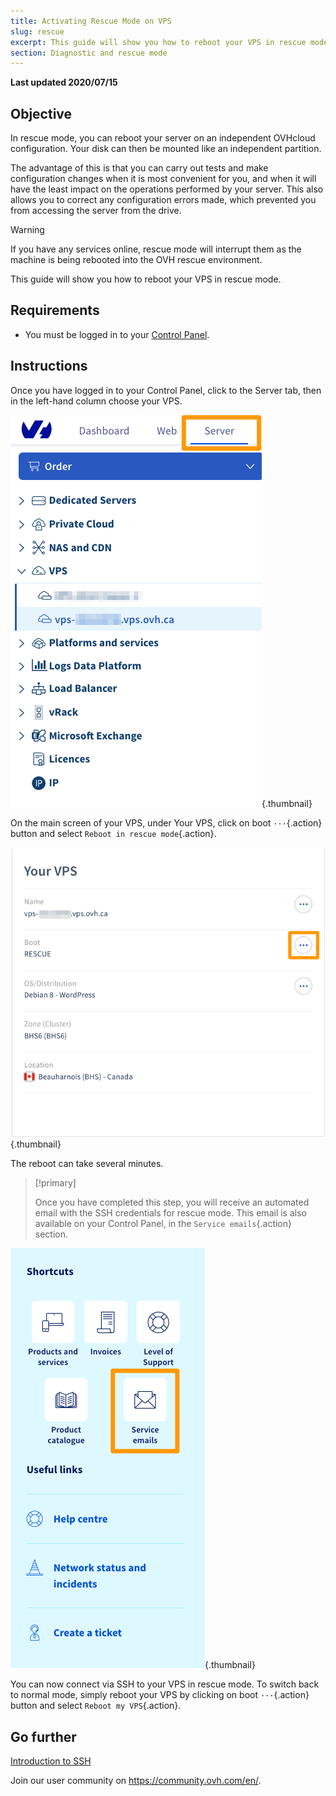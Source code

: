 ```yaml
---
title: Activating Rescue Mode on VPS
slug: rescue
excerpt: This guide will show you how to reboot your VPS in rescue mode
section: Diagnostic and rescue mode
---
```


**Last updated 2020/07/15**

## Objective

In rescue mode, you can reboot your server on an independent OVHcloud configuration. Your disk can then be mounted like an independent partition.

The advantage of this is that you can carry out tests and make configuration changes when it is most convenient for you, and when it will have the least impact on the operations performed by your server. This also allows you to correct any configuration errors made, which prevented you from accessing the server from the drive.

> [!warning]
>
> If you have any services online, rescue mode will interrupt them as the machine is being rebooted into the OVH rescue environment.
> 

This guide will show you how to reboot your VPS in rescue mode.

## Requirements

- You must be logged in to your [Control Panel](https://ca.ovh.com/auth/?action=gotomanager).


## Instructions

Once you have logged in to your Control Panel, click to the Server tab, then in the left-hand column choose your VPS.

![VPS area in the Control Panel](images/vps_rescue6.png){.thumbnail}

On the main screen of your VPS, under Your VPS, click on boot `···`{.action} button and select `Reboot in rescue mode`{.action}.

![Confirm rescue mode](images/vps_rescue7.png){.thumbnail}

The reboot can take several minutes.

> [!primary]
>
> Once you have completed this step, you will receive an automated email with the SSH credentials for rescue mode. This email is also available on your Control Panel, in the `Service emails`{.action} section.
> 
![Service emails area in the Control Panel](images/service_emails.png){.thumbnail}


You can now connect via SSH to your VPS in rescue mode. To switch back to normal mode, simply reboot your VPS by clicking on boot `···`{.action} button and select `Reboot my VPS`{.action}.

## Go further

[Introduction to SSH](https://docs.ovh.com/ca/en/dedicated/ssh-introduction/)

Join our user community on <https://community.ovh.com/en/>.
